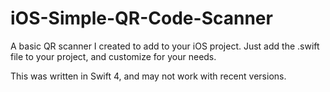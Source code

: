 # iOS-Simple-QR-Code-Scanner
A basic QR scanner I created to add to your iOS project.
Just add the .swift file to your project, and customize for your needs.

This was written in Swift 4, and may not work with recent versions.
